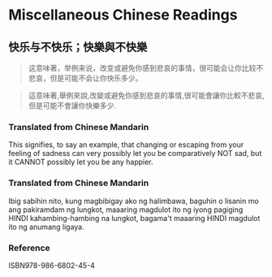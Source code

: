 # Miscellaneous Chinese Readings

## 快乐与不快乐；快樂與不快樂

> 这意味著，举例来说，改变或避免你感到悲哀的事情，很可能会让你比较不悲哀，但是可能不会让你快乐多少。

> 這意味著,舉例來說,改變或避免你感到悲哀的事情,很可能會讓你比較不悲哀,但是可能不會讓你快樂多少.

### Translated from Chinese Mandarin

This signifies, to say an example, that changing or escaping from your feeling of sadness can very possibly let you be comparatively NOT sad, but it CANNOT possibly let you be any happier.

### Translated from Chinese Mandarin

Ibig sabihin nito, kung magbibigay ako ng halimbawa, baguhin o lisanin mo ang pakiramdam ng lungkot, maaaring magdulot ito ng iyong pagiging HINDI kahambing-hambing na lungkot, bagama't maaaring HINDI magdulot ito ng anumang ligaya.


### Reference

ISBN978-986-6802-45-4
